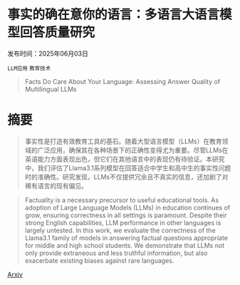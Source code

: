 # 事实的确在意你的语言：多语言大语言模型回答质量研究

发布时间：2025年06月03日

`LLM应用` `教育技术`

> Facts Do Care About Your Language: Assessing Answer Quality of Multilingual LLMs

# 摘要

> 事实性是打造有效教育工具的基石。随着大型语言模型（LLMs）在教育领域的广泛应用，确保其在各种场景下的正确性变得尤为重要。尽管LLMs在英语能力方面表现出色，但它们在其他语言中的表现仍有待验证。本研究中，我们评估了Llama3.1系列模型在回答适合中学生和高中生的事实性问题时的准确性。研究发现，LLMs不仅提供冗余且不真实的信息，还加剧了对稀有语言的现有偏见。

> Factuality is a necessary precursor to useful educational tools. As adoption of Large Language Models (LLMs) in education continues of grow, ensuring correctness in all settings is paramount. Despite their strong English capabilities, LLM performance in other languages is largely untested. In this work, we evaluate the correctness of the Llama3.1 family of models in answering factual questions appropriate for middle and high school students. We demonstrate that LLMs not only provide extraneous and less truthful information, but also exacerbate existing biases against rare languages.

[Arxiv](https://arxiv.org/abs/2506.03051)